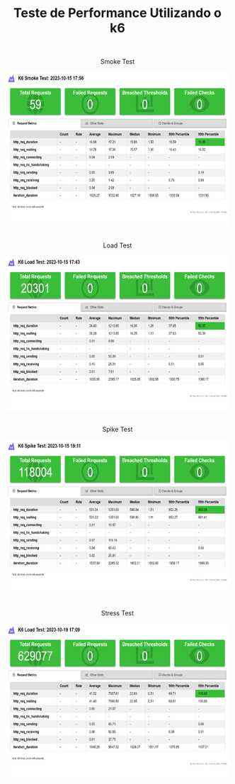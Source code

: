 <div align="center">
  <h1>Teste de Performance Utilizando o k6</h1>
</div>

<br>

<div align="center">
  <p>Smoke Test</p>
  <img height="350em" src="./img/signup-smoke.png" alt="Exemplo">
</div>

<br>

<div align="center">
  <p>Load Test</p>
  <img height="350em" src="./img/signup-load.png" alt="Exemplo">
</div>

<br>

<div align="center">
  <p>Spike Test</p>
  <img height="350em" src="./img/signup-spike.png" alt="Exemplo">
</div>

<br>

<div align="center">
  <p>Stress Test</p>
  <img height="350em" src="./img/signup-stress.png" alt="Exemplo">
</div>
